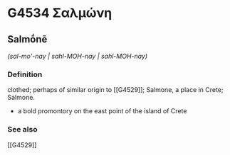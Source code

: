 # G4534 Σαλμώνη

## Salmṓnē

_(sal-mo'-nay | sahl-MOH-nay | sahl-MOH-nay)_

### Definition

clothed; perhaps of similar origin to [[G4529]]; Salmone, a place in Crete; Salmone.

- a bold promontory on the east point of the island of Crete

### See also

[[G4529]]


